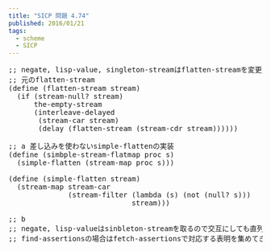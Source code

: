 ```yaml
---
title: "SICP 問題 4.74"
published: 2016/01/21
tags:
  - scheme
  - SICP
---
```



<pre class="code lang-scheme" data-lang="scheme" data-unlink><span class="synComment">;; negate, lisp-value, singleton-streamはflatten-streamを変更して直列にしても問題ないのではという問題</span>
<span class="synComment">;; 元のflatten-stream</span>
<span class="synSpecial">(</span><span class="synStatement">define</span> <span class="synSpecial">(</span>flatten-stream stream<span class="synSpecial">)</span>
  <span class="synSpecial">(</span><span class="synStatement">if</span> <span class="synSpecial">(</span>stream-null? stream<span class="synSpecial">)</span>
      the-empty-stream
      <span class="synSpecial">(</span>interleave-delayed
       <span class="synSpecial">(</span>stream-car stream<span class="synSpecial">)</span>
       <span class="synSpecial">(</span><span class="synStatement">delay</span> <span class="synSpecial">(</span>flatten-stream <span class="synSpecial">(</span>stream-cdr stream<span class="synSpecial">))))))</span>

<span class="synComment">;; a 差し込みを使わないsimple-flattenの実装</span>
<span class="synSpecial">(</span><span class="synStatement">define</span> <span class="synSpecial">(</span>simbple-stream-flatmap proc s<span class="synSpecial">)</span>
  <span class="synSpecial">(</span>simple-flatten <span class="synSpecial">(</span>stream-map proc s<span class="synSpecial">)))</span>

<span class="synSpecial">(</span><span class="synStatement">define</span> <span class="synSpecial">(</span>simple-flatten stream<span class="synSpecial">)</span>
  <span class="synSpecial">(</span>stream-map stream-car
              <span class="synSpecial">(</span>stream-filter <span class="synSpecial">(</span><span class="synStatement">lambda</span> <span class="synSpecial">(</span>s<span class="synSpecial">)</span> <span class="synSpecial">(</span><span class="synIdentifier">not</span> <span class="synSpecial">(</span><span class="synIdentifier">null?</span> s<span class="synSpecial">)))</span>
                             stream<span class="synSpecial">)))</span>

<span class="synComment">;; b</span>
<span class="synComment">;; negate, lisp-valueはsinbleton-streamを取るので交互にしても直列にしても結果は変わらない．</span>
<span class="synComment">;; find-assertionsの場合はfetch-assertionsで対応する表明を集めてきているので同じく変わらない．</span>
</pre>


